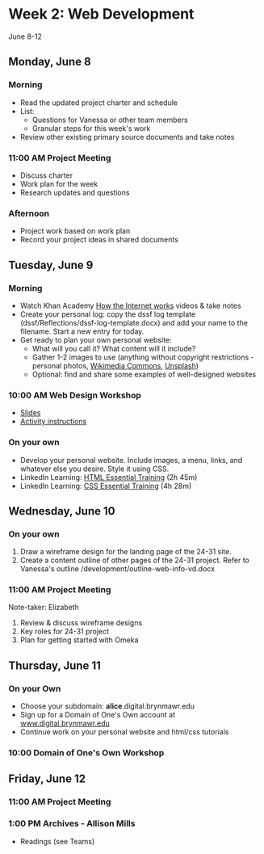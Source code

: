 # Week 2: Web Development

June 8-12

## Monday, June 8

### Morning

- Read the updated project charter and schedule
- List:
  - Questions for Vanessa or other team members
  - Granular steps for this week's work
- Review other existing primary source documents and take notes

### 11:00 AM Project Meeting

- Discuss charter
- Work plan for the week
- Research updates and questions

### Afternoon

- Project work based on work plan
- Record your project ideas in shared documents

## Tuesday, June 9

### Morning

- Watch Khan Academy [How the Internet works](https://www.khanacademy.org/computing/computer-science/computers-and-internet-code-org/internet-works-intro/v/what-is-the-internet) videos & take notes
- Create your personal log: copy the dssf log template (dssf/Reflections/dssf-log-template.docx) and add your name to the filename. Start a new entry for today.
- Get ready to plan your own personal website:
  - What will you call it? What content will it include?
  - Gather 1-2 images to use (anything without copyright restrictions - personal photos, [Wikimedia Commons](https://commons.wikimedia.org/wiki/Main_Page), [Unsplash](https://unsplash.com/))
  - Optional: find and share some examples of well-designed websites


### 10:00 AM Web Design Workshop

- [Slides](https://brynmawr-my.sharepoint.com/:p:/g/personal/amcgrath1_brynmawr_edu/EQdSwYCuki1Hn9ePc3EmiFQB0e1YiNg2r1eJ4-BuE3PxTw?e=niTwG4)
- [Activity instructions](/lessons/webdev.md)

### On your own

- Develop your personal website. Include images, a menu, links, and whatever else you desire. Style it using CSS.
- LinkedIn Learning: [HTML Essential Training](https://www.linkedin.com/learning/html-essential-training-4/) (2h 45m)
- LinkedIn Learning: [CSS Essential Training](https://www.linkedin.com/learning/css-essential-training-3/) (4h 28m)

## Wednesday, June 10

### On your own
1. Draw a wireframe design for the landing page of the 24-31 site.
2. Create a content outline of other pages of the 24-31 project. Refer to Vanessa's outline /development/outline-web-info-vd.docx

### 11:00 AM Project Meeting

Note-taker: Elizabeth

1. Review & discuss wireframe designs
2. Key roles for 24-31 project
3. Plan for getting started with Omeka

## Thursday, June 11

### On your Own
- Choose your subdomain: **alice**.digital.brynmawr.edu
- Sign up for a Domain of One's Own account at www.digital.brynmawr.edu
- Continue work on your personal website and html/css tutorials 

### 10:00 Domain of One's Own Workshop



## Friday, June 12

### 11:00 AM Project Meeting

### 1:00 PM Archives - Allison Mills

- Readings (see Teams)
